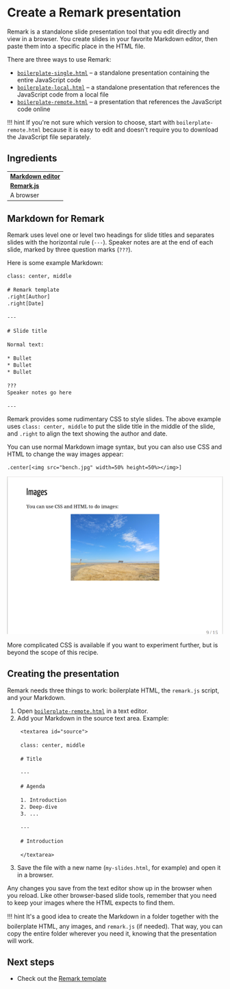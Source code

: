 # Create a Remark presentation

Remark is a standalone slide presentation tool that you edit directly and view in a browser. You create slides in your favorite Markdown editor, then paste them into a specific place in the HTML file. 

There are three ways to use Remark:

- [`boilerplate-single.html`](https://github.com/gnab/remark/blob/develop/boilerplate-single.html) &ndash; a standalone presentation containing the entire JavaScript code
- [`boilerplate-local.html`](https://github.com/gnab/remark/blob/develop/boilerplate-local.html) &ndash; a standalone presentation that references the JavaScript code from a local file
- [`boilerplate-remote.html`](https://github.com/gnab/remark/blob/develop/boilerplate-remote.html) &ndash; a presentation that references the JavaScript code online

!!! hint
     If you're not sure which version to choose, start with `boilerplate-remote.html`
     because it is easy to edit and doesn't require you to download the JavaScript file
     separately.


## Ingredients

<table>
  <tr>
    <td><b><a href="../../tools/tools-editors/">Markdown editor</a></b></td>
  </tr>
  <tr>
    <td><b><a href="../../tools/tools-publishing/#remark">Remark.js</a></b></td>
  </tr>
  </tr>
    <tr>
    <td>A browser</td>
  </tr>
</table>

## Markdown for Remark

Remark uses level one or level two headings for slide titles and separates slides with the horizontal rule (`---`). Speaker notes are at the end of each slide, marked by three question marks (`???`).

Here is some example Markdown:

```
class: center, middle

# Remark template
.right[Author]
.right[Date]

---

# Slide title

Normal text:

* Bullet
* Bullet
* Bullet

???
Speaker notes go here

---

```

Remark provides some rudimentary CSS to style slides. The above example uses `class: center, middle` to put the slide title in the middle of the slide, and `.right` to align the text showing the author and date. 

You can use normal Markdown image syntax, but you can also use CSS and HTML to change the way images appear:

```
.center[<img src="bench.jpg" width=50% height=50%></img>]
```

![Screenshot of Remark slide showing image](../img/slides-remark.png)

More complicated CSS is available if you want to experiment further, but is beyond the scope of this recipe.

## Creating the presentation

Remark needs three things to work: boilerplate HTML, the `remark.js` script, and your Markdown.

1. Open [`boilerplate-remote.html`](https://github.com/gnab/remark/blob/develop/boilerplate-remote.html) in a text editor.
1. Add your Markdown in the source text area. Example:
   ```
    <textarea id="source">

    class: center, middle

    # Title

    ---

    # Agenda

    1. Introduction
    2. Deep-dive
    3. ...

    ---

    # Introduction

    </textarea>
   ```
1. Save the file with a new name (`my-slides.html`, for example) and open it in a browser.

Any changes you save from the text editor show up in the browser when you reload. Like other browser-based slide tools, remember that you need to keep your images where the HTML expects to find them.

!!! hint
    It's a good idea to create the Markdown in a folder together with the 
    boilerplate HTML, any images, and `remark.js` (if needed). That way, you can copy
    the entire folder wherever you need it, knowing that the presentation will work.


## Next steps

- Check out the [Remark template](../../resources/templates/#remark)